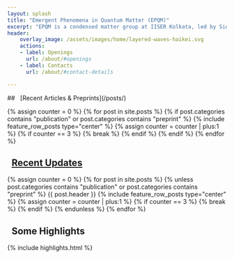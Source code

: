 ```yaml
---
layout: splash
title: "Emergent Phenomena in Quantum Matter (EPQM)"
excerpt: "EPQM is a condensed matter group at IISER Kolkata, led by Siddhartha Lal. We explore ideas related to quantum matter in the fields of strongly correlated electrons, quantum magnetism, topological states of matter and low-dimensional systems."
header:
    overlay_image: /assets/images/home/layered-waves-haikei.svg
    actions:
    - label: Openings
      url: /about/#openings
    - label: Contacts
      url: /about/#contact-details

---
```


<div class="home__column" markdown=1>
## <i class="fas fa-bookmark"></i>&nbsp;&nbsp;[Recent Articles & Preprints](/posts/)

{% assign counter = 0 %}
{% for post in site.posts %}
{% if post.categories contains "publication" or post.categories contains "preprint" %}
{% include feature_row_posts type="center" %}
{% assign counter = counter | plus:1 %}
{% if counter == 3 %}
{% break %}
{% endif %}
{% endif %}
{% endfor %}

## <i class="fas fa-bolt"></i>&nbsp;&nbsp;[Recent Updates](/posts/)

{% assign counter = 0 %}
{% for post in site.posts %}
{% unless post.categories contains "publication" or post.categories contains "preprint" %}
{{ post.header }}
{% include feature_row_posts type="center" %}
{% assign counter = counter | plus:1 %}
{% if counter == 3 %}
{% break %}
{% endif %}
{% endunless %}
{% endfor %}

</div>

<div class="home__column" markdown=1>

<h2 markdown=1 id="highlights"><i class="fas fa-bullhorn"></i>&nbsp;&nbsp;Some Highlights</h2>

{% include highlights.html %}
</div>
